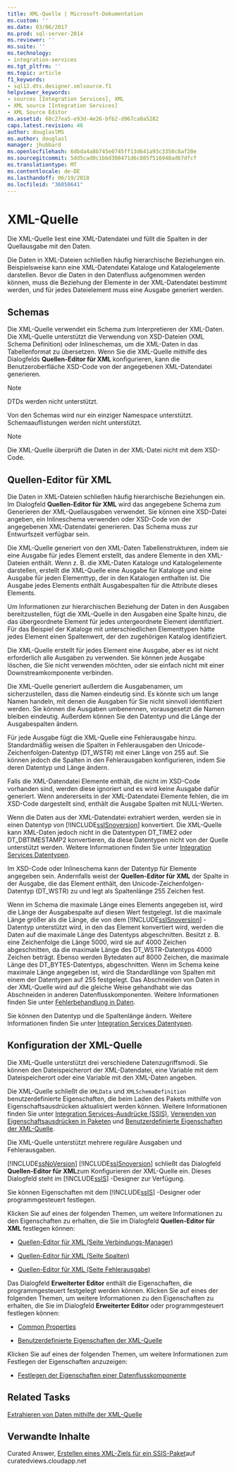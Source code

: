 ```yaml
---
title: XML-Quelle | Microsoft-Dokumentation
ms.custom: ''
ms.date: 03/06/2017
ms.prod: sql-server-2014
ms.reviewer: ''
ms.suite: ''
ms.technology:
- integration-services
ms.tgt_pltfrm: ''
ms.topic: article
f1_keywords:
- sql12.dts.designer.xmlsource.f1
helpviewer_keywords:
- sources [Integration Services], XML
- XML source [Integration Services]
- XML Source Editor
ms.assetid: 68c27ea5-e93d-4e26-bfb2-d967ca0a5282
caps.latest.revision: 46
author: douglaslMS
ms.author: douglasl
manager: jhubbard
ms.openlocfilehash: 6dbda4a8b745e0745ff13d641a93c3350c8af20e
ms.sourcegitcommit: 5dd5cad0c1bbd308471d6c885f516948ad67dfcf
ms.translationtype: MT
ms.contentlocale: de-DE
ms.lasthandoff: 06/19/2018
ms.locfileid: "36050641"
---
```

# <a name="xml-source"></a>XML-Quelle
  Die XML-Quelle liest eine XML-Datendatei und füllt die Spalten in der Quellausgabe mit den Daten.  
  
 Die Daten in XML-Dateien schließen häufig hierarchische Beziehungen ein. Beispielsweise kann eine XML-Datendatei Kataloge und Katalogelemente darstellen. Bevor die Daten in den Datenfluss aufgenommen werden können, muss die Beziehung der Elemente in der XML-Datendatei bestimmt werden, und für jedes Dateielement muss eine Ausgabe generiert werden.  
  
## <a name="schemas"></a>Schemas  
 Die XML-Quelle verwendet ein Schema zum Interpretieren der XML-Daten. Die XML-Quelle unterstützt die Verwendung von XSD-Dateien (XML Schema Definition) oder Inlineschemas, um die XML-Daten in das Tabellenformat zu übersetzen. Wenn Sie die XML-Quelle mithilfe des Dialogfelds **Quellen-Editor für XML** konfigurieren, kann die Benutzeroberfläche XSD-Code von der angegebenen XML-Datendatei generieren.  
  
> [!NOTE]  
>  DTDs werden nicht unterstützt.  
  
 Von den Schemas wird nur ein einziger Namespace unterstützt. Schemaauflistungen werden nicht unterstützt.  
  
> [!NOTE]  
>  Die XML-Quelle überprüft die Daten in der XML-Datei nicht mit dem XSD-Code.  
  
## <a name="xml-source-editor"></a>Quellen-Editor für XML  
 Die Daten in XML-Dateien schließen häufig hierarchische Beziehungen ein. Im Dialogfeld **Quellen-Editor für XML** wird das angegebene Schema zum Generieren der XML-Quellausgaben verwendet. Sie können eine XSD-Datei angeben, ein Inlineschema verwenden oder XSD-Code von der angegebenen XML-Datendatei generieren. Das Schema muss zur Entwurfszeit verfügbar sein.  
  
 Die XML-Quelle generiert von den XML-Daten Tabellenstrukturen, indem sie eine Ausgabe für jedes Element erstellt, das andere Elemente in den XML-Dateien enthält. Wenn z. B. die XML-Daten Kataloge und Katalogelemente darstellen, erstellt die XML-Quelle eine Ausgabe für Kataloge und eine Ausgabe für jeden Elementtyp, der in den Katalogen enthalten ist. Die Ausgabe jedes Elements enthält Ausgabespalten für die Attribute dieses Elements.  
  
 Um Informationen zur hierarchischen Beziehung der Daten in den Ausgaben bereitzustellen, fügt die XML-Quelle in den Ausgaben eine Spalte hinzu, die das übergeordnete Element für jedes untergeordnete Element identifiziert. Für das Beispiel der Kataloge mit unterschiedlichen Elementtypen hätte jedes Element einen Spaltenwert, der den zugehörigen Katalog identifiziert.  
  
 Die XML-Quelle erstellt für jedes Element eine Ausgabe, aber es ist nicht erforderlich alle Ausgaben zu verwenden. Sie können jede Ausgabe löschen, die Sie nicht verwenden möchten, oder sie einfach nicht mit einer Downstreamkomponente verbinden.  
  
 Die XML-Quelle generiert außerdem die Ausgabenamen, um sicherzustellen, dass die Namen eindeutig sind. Es könnte sich um lange Namen handeln, mit denen die Ausgaben für Sie nicht sinnvoll identifiziert werden. Sie können die Ausgaben umbenennen, vorausgesetzt die Namen bleiben eindeutig. Außerdem können Sie den Datentyp und die Länge der Ausgabespalten ändern.  
  
 Für jede Ausgabe fügt die XML-Quelle eine Fehlerausgabe hinzu. Standardmäßig weisen die Spalten in Fehlerausgaben den Unicode-Zeichenfolgen-Datentyp (DT_WSTR) mit einer Länge von 255 auf. Sie können jedoch die Spalten in den Fehlerausgaben konfigurieren, indem Sie deren Datentyp und Länge ändern.  
  
 Falls die XML-Datendatei Elemente enthält, die nicht im XSD-Code vorhanden sind, werden diese ignoriert und es wird keine Ausgabe dafür generiert. Wenn andererseits in der XML-Datendatei Elemente fehlen, die im XSD-Code dargestellt sind, enthält die Ausgabe Spalten mit NULL-Werten.  
  
 Wenn die Daten aus der XML-Datendatei extrahiert werden, werden sie in einen Datentyp von [!INCLUDE[ssISnoversion](../../includes/ssisnoversion-md.md)] konvertiert. Die XML-Quelle kann XML-Daten jedoch nicht in die Datentypen DT_TIME2 oder DT_DBTIMESTAMP2 konvertieren, da diese Datentypen nicht von der Quelle unterstützt werden. Weitere Informationen finden Sie unter [Integration Services Datentypen](integration-services-data-types.md).  
  
 Im XSD-Code oder Inlineschema kann der Datentyp für Elemente angegeben sein. Andernfalls weist der **Quellen-Editor für XML** der Spalte in der Ausgabe, die das Element enthält, den Unicode-Zeichenfolgen-Datentyp (DT_WSTR) zu und legt als Spaltenlänge 255 Zeichen fest.  
  
 Wenn im Schema die maximale Länge eines Elements angegeben ist, wird die Länge der Ausgabespalte auf diesen Wert festgelegt. Ist die maximale Länge größer als die Länge, die von dem [!INCLUDE[ssISnoversion](../../includes/ssisnoversion-md.md)] -Datentyp unterstützt wird, in den das Element konvertiert wird, werden die Daten auf die maximale Länge des Datentyps abgeschnitten. Besitzt z. B. eine Zeichenfolge die Länge 5000, wird sie auf 4000 Zeichen abgeschnitten, da die maximale Länge des DT_WSTR-Datentyps 4000 Zeichen beträgt. Ebenso werden Bytedaten auf 8000 Zeichen, die maximale Länge des DT_BYTES-Datentyps, abgeschnitten. Wenn im Schema keine maximale Länge angegeben ist, wird die Standardlänge von Spalten mit einem der Datentypen auf 255 festgelegt. Das Abschneiden von Daten in der XML-Quelle wird auf die gleiche Weise gehandhabt wie das Abschneiden in anderen Datenflusskomponenten. Weitere Informationen finden Sie unter [Fehlerbehandlung in Daten](error-handling-in-data.md).  
  
 Sie können den Datentyp und die Spaltenlänge ändern. Weitere Informationen finden Sie unter [Integration Services Datentypen](integration-services-data-types.md).  
  
## <a name="configuration-of-the-xml-source"></a>Konfiguration der XML-Quelle  
 Die XML-Quelle unterstützt drei verschiedene Datenzugriffsmodi. Sie können den Dateispeicherort der XML-Datendatei, eine Variable mit dem Dateispeicherort oder eine Variable mit den XML-Daten angeben.  
  
 Die XML-Quelle schließt die `XMLData` und `XMLSchemaDefinition` benutzerdefinierte Eigenschaften, die beim Laden des Pakets mithilfe von Eigenschaftsausdrücken aktualisiert werden können. Weitere Informationen finden Sie unter [Integration Services-Ausdrücke &#40;SSIS&#41;](../expressions/integration-services-ssis-expressions.md), [Verwenden von Eigenschaftsausdrücken in Paketen](../expressions/use-property-expressions-in-packages.md) und [Benutzerdefinierte Eigenschaften der XML-Quelle](xml-source-custom-properties.md).  
  
 Die XML-Quelle unterstützt mehrere reguläre Ausgaben und Fehlerausgaben.  
  
 [!INCLUDE[ssNoVersion](../../includes/ssnoversion-md.md)] [!INCLUDE[ssISnoversion](../../includes/ssisnoversion-md.md)] schließt das Dialogfeld **Quellen-Editor für XML**zum Konfigurieren der XML-Quelle ein. Dieses Dialogfeld steht im [!INCLUDE[ssIS](../../includes/ssis-md.md)] -Designer zur Verfügung.  
  
 Sie können Eigenschaften mit dem [!INCLUDE[ssIS](../../includes/ssis-md.md)] -Designer oder programmgesteuert festlegen.  
  
 Klicken Sie auf eines der folgenden Themen, um weitere Informationen zu den Eigenschaften zu erhalten, die Sie im Dialogfeld **Quellen-Editor für XML** festlegen können:  
  
-   [Quellen-Editor für XML &#40;Seite Verbindungs-Manager&#41;](../xml-source-editor-connection-manager-page.md)  
  
-   [Quellen-Editor für XML &#40;Seite Spalten&#41;](../xml-source-editor-columns-page.md)  
  
-   [Quellen-Editor für XML &#40;Seite Fehlerausgabe&#41;](../xml-source-editor-error-output-page.md)  
  
 Das Dialogfeld **Erweiterter Editor** enthält die Eigenschaften, die programmgesteuert festgelegt werden können. Klicken Sie auf eines der folgenden Themen, um weitere Informationen zu den Eigenschaften zu erhalten, die Sie im Dialogfeld **Erweiterter Editor** oder programmgesteuert festlegen können:  
  
-   [Common Properties](../common-properties.md)  
  
-   [Benutzerdefinierte Eigenschaften der XML-Quelle](xml-source-custom-properties.md)  
  
 Klicken Sie auf eines der folgenden Themen, um weitere Informationen zum Festlegen der Eigenschaften anzuzeigen:  
  
-   [Festlegen der Eigenschaften einer Datenflusskomponente](set-the-properties-of-a-data-flow-component.md)  
  
## <a name="related-tasks"></a>Related Tasks  
 [Extrahieren von Daten mithilfe der XML-Quelle](xml-source.md)  
  
## <a name="related-content"></a>Verwandte Inhalte  
 Curated Answer, [Erstellen eines XML-Ziels für ein SSIS-Paket](http://go.microsoft.com/fwlink/?LinkId=321993)auf curatedviews.cloudapp.net  
  
  